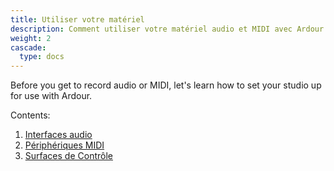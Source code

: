 ```yaml
---
title: Utiliser votre matériel
description: Comment utiliser votre matériel audio et MIDI avec Ardour
weight: 2
cascade:
  type: docs
---
```


Before you get to record audio or MIDI, let's learn how to set your studio up for use with Ardour.

Contents:

1. [Interfaces audio](audio-interfaces/)
2. [Périphériques MIDI](midi-devices/)
3. [Surfaces de Contrôle](control-surfaces/)
